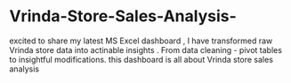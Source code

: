 # Vrinda-Store-Sales-Analysis-
excited to share my latest MS Excel dashboard , I have transformed raw Vrinda store data into actinable insights . From data cleaning - pivot tables to insightful modifications. this dashboard is all about Vrinda store sales analysis 
